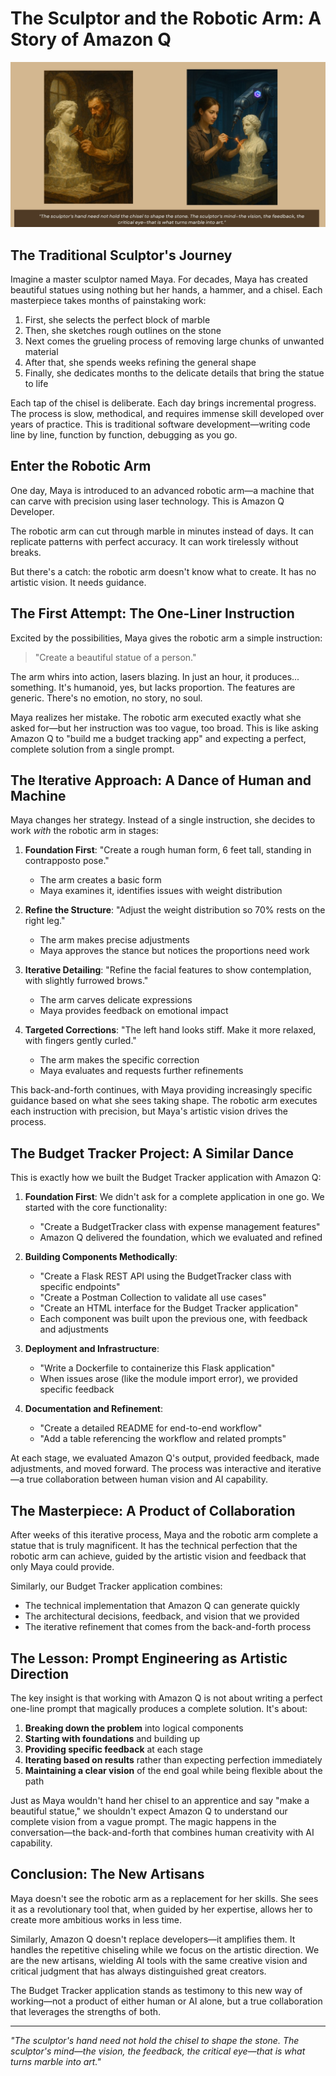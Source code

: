 # The Sculptor and the Robotic Arm: A Story of Amazon Q

![Sculptor and Robotic Arm](img/sculptor_and_robot.png)

## The Traditional Sculptor's Journey

Imagine a master sculptor named Maya. For decades, Maya has created beautiful statues using nothing but her hands, a hammer, and a chisel. Each masterpiece takes months of painstaking work:

1. First, she selects the perfect block of marble
2. Then, she sketches rough outlines on the stone
3. Next comes the grueling process of removing large chunks of unwanted material
4. After that, she spends weeks refining the general shape
5. Finally, she dedicates months to the delicate details that bring the statue to life

Each tap of the chisel is deliberate. Each day brings incremental progress. The process is slow, methodical, and requires immense skill developed over years of practice. This is traditional software development—writing code line by line, function by function, debugging as you go.

## Enter the Robotic Arm

One day, Maya is introduced to an advanced robotic arm—a machine that can carve with precision using laser technology. This is Amazon Q Developer.

The robotic arm can cut through marble in minutes instead of days. It can replicate patterns with perfect accuracy. It can work tirelessly without breaks.

But there's a catch: the robotic arm doesn't know what to create. It has no artistic vision. It needs guidance.

## The First Attempt: The One-Liner Instruction

Excited by the possibilities, Maya gives the robotic arm a simple instruction:

> "Create a beautiful statue of a person."

The arm whirs into action, lasers blazing. In just an hour, it produces... something. It's humanoid, yes, but lacks proportion. The features are generic. There's no emotion, no story, no soul.

Maya realizes her mistake. The robotic arm executed exactly what she asked for—but her instruction was too vague, too broad. This is like asking Amazon Q to "build me a budget tracking app" and expecting a perfect, complete solution from a single prompt.

## The Iterative Approach: A Dance of Human and Machine

Maya changes her strategy. Instead of a single instruction, she decides to work *with* the robotic arm in stages:

1. **Foundation First**: "Create a rough human form, 6 feet tall, standing in contrapposto pose."
   * The arm creates a basic form
   * Maya examines it, identifies issues with weight distribution

2. **Refine the Structure**: "Adjust the weight distribution so 70% rests on the right leg."
   * The arm makes precise adjustments
   * Maya approves the stance but notices the proportions need work

3. **Iterative Detailing**: "Refine the facial features to show contemplation, with slightly furrowed brows."
   * The arm carves delicate expressions
   * Maya provides feedback on emotional impact

4. **Targeted Corrections**: "The left hand looks stiff. Make it more relaxed, with fingers gently curled."
   * The arm makes the specific correction
   * Maya evaluates and requests further refinements

This back-and-forth continues, with Maya providing increasingly specific guidance based on what she sees taking shape. The robotic arm executes each instruction with precision, but Maya's artistic vision drives the process.

## The Budget Tracker Project: A Similar Dance

This is exactly how we built the Budget Tracker application with Amazon Q:

1. **Foundation First**: We didn't ask for a complete application in one go. We started with the core functionality:
   * "Create a BudgetTracker class with expense management features"
   * Amazon Q delivered the foundation, which we evaluated and refined

2. **Building Components Methodically**:
   * "Create a Flask REST API using the BudgetTracker class with specific endpoints"
   * "Create a Postman Collection to validate all use cases"
   * "Create an HTML interface for the Budget Tracker application"
   * Each component was built upon the previous one, with feedback and adjustments

3. **Deployment and Infrastructure**:
   * "Write a Dockerfile to containerize this Flask application"
   * When issues arose (like the module import error), we provided specific feedback

4. **Documentation and Refinement**:
   * "Create a detailed README for end-to-end workflow"
   * "Add a table referencing the workflow and related prompts"

At each stage, we evaluated Amazon Q's output, provided feedback, made adjustments, and moved forward. The process was interactive and iterative—a true collaboration between human vision and AI capability.

## The Masterpiece: A Product of Collaboration

After weeks of this iterative process, Maya and the robotic arm complete a statue that is truly magnificent. It has the technical perfection that the robotic arm can achieve, guided by the artistic vision and feedback that only Maya could provide.

Similarly, our Budget Tracker application combines:
- The technical implementation that Amazon Q can generate quickly
- The architectural decisions, feedback, and vision that we provided
- The iterative refinement that comes from the back-and-forth process

## The Lesson: Prompt Engineering as Artistic Direction

The key insight is that working with Amazon Q is not about writing a perfect one-line prompt that magically produces a complete solution. It's about:

1. **Breaking down the problem** into logical components
2. **Starting with foundations** and building up
3. **Providing specific feedback** at each stage
4. **Iterating based on results** rather than expecting perfection immediately
5. **Maintaining a clear vision** of the end goal while being flexible about the path

Just as Maya wouldn't hand her chisel to an apprentice and say "make a beautiful statue," we shouldn't expect Amazon Q to understand our complete vision from a vague prompt. The magic happens in the conversation—the back-and-forth that combines human creativity with AI capability.

## Conclusion: The New Artisans

Maya doesn't see the robotic arm as a replacement for her skills. She sees it as a revolutionary tool that, when guided by her expertise, allows her to create more ambitious works in less time.

Similarly, Amazon Q doesn't replace developers—it amplifies them. It handles the repetitive chiseling while we focus on the artistic direction. We are the new artisans, wielding AI tools with the same creative vision and critical judgment that has always distinguished great creators.

The Budget Tracker application stands as testimony to this new way of working—not a product of either human or AI alone, but a true collaboration that leverages the strengths of both.

---

*"The sculptor's hand need not hold the chisel to shape the stone. The sculptor's mind—the vision, the feedback, the critical eye—that is what turns marble into art."*
